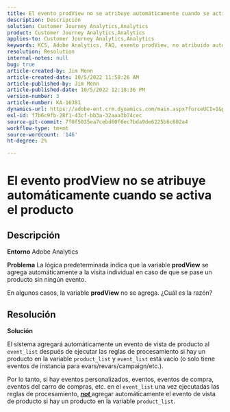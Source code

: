 ```yaml
---
title: El evento prodView no se atribuye automáticamente cuando se activa el producto
description: Descripción
solution: Customer Journey Analytics,Analytics
product: Customer Journey Analytics,Analytics
applies-to: Customer Journey Analytics,Analytics
keywords: KCS, Adobe Analytics, FAQ, evento prodView, no atribuido automáticamente, producto, activado
resolution: Resolution
internal-notes: null
bug: true
article-created-by: Jim Menn
article-created-date: 10/5/2022 11:58:26 AM
article-published-by: Jim Menn
article-published-date: 10/5/2022 12:18:36 PM
version-number: 3
article-number: KA-16381
dynamics-url: https://adobe-ent.crm.dynamics.com/main.aspx?forceUCI=1&pagetype=entityrecord&etn=knowledgearticle&id=43d0a503-a544-ed11-bba1-000d3a3064b8
exl-id: f7b6c9fb-28f1-43cf-bb3a-32aaa3b74cec
source-git-commit: 7f0f5035ea7cebd60f6ec7bda9de6225b6c602a4
workflow-type: tm+mt
source-wordcount: '146'
ht-degree: 2%

---
```


# El evento prodView no se atribuye automáticamente cuando se activa el producto

## Descripción


<b>Entorno</b>
Adobe Analytics

<b>Problema</b>
La lógica predeterminada indica que la variable <b>prodView</b> se agrega automáticamente a la visita individual en caso de que se pase un producto sin ningún evento.

En algunos casos, la variable <b>prodView</b> no se agrega. ¿Cuál es la razón?


## Resolución


<b>Solución</b>

El sistema agregará automáticamente un evento de vista de producto al `event_list` después de ejecutar las reglas de procesamiento si hay un producto en la variable `product_list` y `event_list` está vacío (o solo tiene eventos de instancia para evars/revars/campaign/etc.).

Por lo tanto, si hay eventos personalizados, eventos, eventos de compra, eventos del carro de compras, etc. en el `event_list` una vez ejecutadas las reglas de procesamiento, <u><em><b>not </b></em></u>agregar automáticamente el evento de vista de producto si hay un producto en la variable `product_list`.
